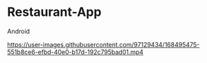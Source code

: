 # Restaurant-App
Android


https://user-images.githubusercontent.com/97129434/168495475-551b8ce6-efbd-40e0-b17d-192c795bad01.mp4

